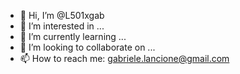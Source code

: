 - 👋 Hi, I’m @L501xgab
- 👀 I’m interested in ...
- 🌱 I’m currently learning ...
- 💞️ I’m looking to collaborate on ...
- 📫 How to reach me: gabriele.lancione@gmail.com

<!---
L501xgab/L501xgab is a ✨ special ✨ repository because its `README.md` (this file) appears on your GitHub profile.
You can click the Preview link to take a look at your changes.
--->
